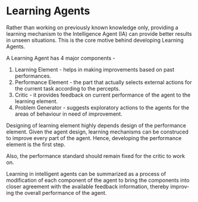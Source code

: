 
# Learning Agents

Rather than working on previously known knowledge only, providing a learning mechanism to the Intelligence Agent (IA) can provide better results in unseen situations. This is the core motive behind developing Learning Agents.

A Learning Agent has 4 major components - 

1) Learning Element - helps in making improvements based on past performances.
2) Performance Element - the part that actually selects external actions for the current task according to the percepts.
3) Critic - it provides feedback on current performance of the agent to the learning element.
4) Problem Generator - suggests exploratory actions to the agents for the areas of behaviour in need of improvement.

Designing of learning element highly depends design of the performance element. Given the agent design, learning mechanisms can be construced to improve every part of the agent. Hence, developing the performance element is the first step.

Also, the performance standard should remain fixed for the critic to work on.

Learning in intelligent agents can be summarized as a process of modification of each component of the agent to bring the components into closer agreement with the available feedback information, thereby improv- ing the overall performance of the agent.




